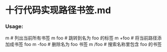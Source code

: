 # 十行代码实现路径书签.md

### Usage:

m         # 列出当前所有书签
m foo     # 跳转到名为 foo 的标签
m +foo    # 将当前路径添加成书签 foo
m -foo    # 删除名为 foo 书签
m /foo    # 搜索名称里包含 foo 的书签

